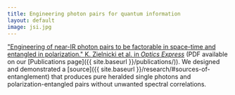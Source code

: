 ```yaml
---
title: Engineering photon pairs for quantum information
layout: default
image: jsi.jpg
---
```

["Engineering of near-IR photon pairs to be factorable in space-time and entangled in polarization." K. Zielnicki et al. in *Optics Express*](http://dx.doi.org/10.1364/OE.23.007894) (PDF available on our [Publications page]({{ site.baseurl }}/publications/)). We designed and demonstrated a [source]({{ site.baseurl }}/research/#sources-of-entanglement) that produces pure heralded single photons and polarization-entangled pairs without unwanted spectral correlations.
